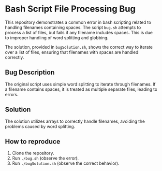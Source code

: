 # Bash Script File Processing Bug

This repository demonstrates a common error in bash scripting related to handling filenames containing spaces.  The script `bug.sh` attempts to process a list of files, but fails if any filename includes spaces. This is due to improper handling of word splitting and globbing.

The solution, provided in `bugSolution.sh`, shows the correct way to iterate over a list of files, ensuring that filenames with spaces are handled correctly.

## Bug Description
The original script uses simple word splitting to iterate through filenames.  If a filename contains spaces, it is treated as multiple separate files, leading to errors.

## Solution
The solution utilizes arrays to correctly handle filenames, avoiding the problems caused by word splitting.

## How to reproduce
1. Clone the repository.
2. Run `./bug.sh` (observe the error).
3. Run `./bugSolution.sh` (observe the correct behavior).